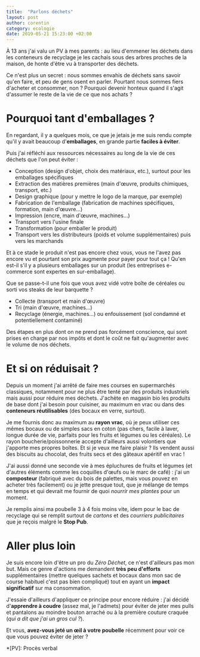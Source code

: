 ```yaml
---
title:  "Parlons déchets"
layout: post
author: corentin
category: ecologie
date: 2019-05-21 15:23:00 +02:00
---
```


À 13 ans j'ai valu un PV à mes parents : au lieu d'emmener les déchets dans les conteneurs de recyclage je les cachais sous des arbres proches de la maison, de honte d'être vu à transporter des déchets.

Ce n'est plus un secret : nous sommes envahis de déchets sans savoir qu'en faire, et peu de gens osent en parler. Pourtant nous sommes fiers d'acheter et consommer, non ? Pourquoi devenir honteux quand il s'agit d'assumer le reste de la vie de ce que nos achats ?

# Pourquoi tant d'emballages ?

En regardant, il y a quelques mois, ce que je jetais je me suis rendu compte qu'il y avait beaucoup d'**emballages**, en grande partie **faciles à éviter**.

Puis j'ai réfléchi aux ressources nécessaires au long de la vie de ces déchets que l'on peut éviter :

* Conception (design d'objet, choix des matériaux, etc.), surtout pour les emballages spécifiques
* Extraction des matières premières (main d'œuvre, produits chimiques, transport, etc.)
* Design graphique (pour y mettre le logo de la marque, par exemple)
* Fabrication de l'emballage (fabrication de machines spécifiques, formation, main d'œuvre…)
* Impression (encre, main d'œuvre, machines…)
* Transport vers l'usine finale
* Transformation (pour emballer le produit)
* Transport vers les distributeurs (poids et volume supplémentaires) puis vers les marchands

Et à ce stade le produit n'est pas encore chez vous, vous ne l'avez pas encore vu et pourtant son prix augmente pour payer pour tout ça ! Qu'en est-il s'il y a plusieurs emballages sur un produit (les entreprises e-commerce sont expertes en sur-emballage).

Que se passe-t-il une fois que vous avez vidé votre boîte de céréales ou sorti vos steaks de leur barquette ?

* Collecte (transport et main d'œuvre)
* Tri (main d'œuvre, machines…)
* Recyclage (énergie, machines…) ou enfouissement (sol condamné et potentiellement contaminé)

Des étapes en plus dont on ne prend pas forcément conscience, qui sont prises en charge par nos impôts et dont le coût ne fait qu'augmenter avec le volume de nos déchets.

# Et si on réduisait ?

Depuis un moment j'ai arrêté de faire mes courses en supermarchés classiques, notamment pour ne plus être tenté par des produits industriels mais aussi pour réduire mes déchets. J'achète en magasin bio les produits de base dont j'ai besoin pour cuisiner, au maximum en vrac ou dans des **conteneurs réutilisables** (des bocaux en verre, surtout).

Je me fournis donc au maximum au **rayon vrac**, où je peux utiliser ces mêmes bocaux ou de simples sacs en coton (pas chers, facile à laver, longue durée de vie, parfaits pour les fruits et légumes ou les céréales). Le rayon boucherie/poissonnerie accepte d'ailleurs aussi volontiers que j'apporte mes propres boîtes. Et si je veux me faire plaisir ? Ils vendent aussi des biscuits au chocolat, des fruits secs et des gâteaux apéritif en vrac !

J'ai aussi donné une seconde vie à mes épluchures de fruits et légumes (et d'autres éléments comme les coquilles d'œufs ou le marc de café) : j'ai un **composteur** (fabriqué avec du bois de palettes, mais vous pouvez en acheter très facilement) ou je jette presque tout, que je mélange de temps en temps et qui devrait me fournir de quoi *nourrir mes plantes* pour un moment.

Je remplis ainsi ma poubelle 3 à 4 fois moins vite, idem pour le bac de recyclage qui se remplit surtout de *cartons* et des *courriers publicitaires* que je reçois malgré le **Stop Pub**.

# Aller plus loin

Je suis encore loin d'être un pro du *Zéro Déchet*, ce n'est d'ailleurs pas mon but. Mais ce genre d'actions me demandent **très peu d'efforts** supplémentaires (mettre quelques sachets et bocaux dans mon sac de course habituel c'est pas bien compliqué) tout en ayant un **impact significatif** sur ma consommation.

J'essaie d'ailleurs d'appliquer ce principe pour encore réduire : j'ai décidé d'**apprendre à coudre** (assez mal, je l'admets) pour éviter de jeter mes pulls et pantalons au moindre bouton arraché ou à la première couture craquée (*qui a dit que j'ai un gros cul ?*).

Et vous, **avez-vous jeté un œil à votre poubelle** récemment pour voir ce que vous pouvez éviter de jeter ?

*[PV]: Procès verbal
